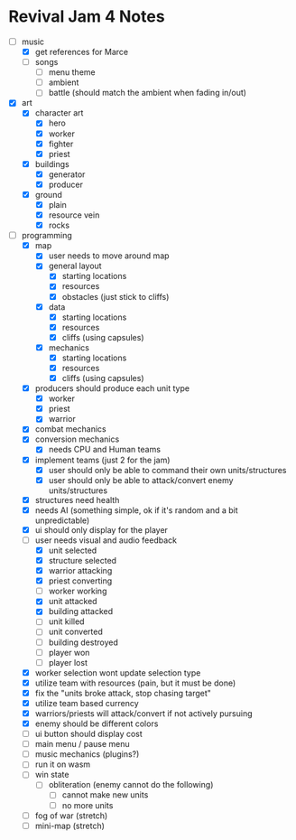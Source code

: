 # Revival Jam 4 Notes
- [ ] music
  - [x] get references for Marce
  - [ ] songs
    - [ ] menu theme
    - [ ] ambient
    - [ ] battle (should match the ambient when fading in/out)
- [x] art
  - [x] character art
    - [x] hero
    - [x] worker
    - [x] fighter
    - [x] priest
  - [x] buildings
    - [x] generator
    - [x] producer
  - [x] ground
    - [x] plain
    - [x] resource vein
    - [x] rocks
- [ ] programming 
  - [x] map
    -[x] user needs to move around map
    - [x] general layout
      - [x] starting locations
      - [x] resources
      - [x] obstacles (just stick to cliffs)
    - [x] data
      - [x] starting locations
      - [x] resources
      - [x] cliffs (using capsules)
    - [x] mechanics
      - [x] starting locations
      - [x] resources
      - [x] cliffs (using capsules)
  - [x] producers should produce each unit type
    - [x] worker
    - [x] priest
    - [x] warrior 
  - [x] combat mechanics
  - [x] conversion mechanics
    - [x] needs CPU and Human teams
  - [x] implement teams (just 2 for the jam)
    - [x] user should only be able to command their own units/structures
    - [x] user should only be able to attack/convert enemy units/structures
  - [x] structures need health
  - [x] needs AI (something simple, ok if it's random and a bit unpredictable)
  - [x] ui should only display for the player
  - [ ] user needs visual and audio feedback
    - [x] unit selected
    - [x] structure selected
    - [x] warrior attacking
    - [x] priest converting
    - [ ] worker working
    - [x] unit attacked
    - [x] building attacked
    - [ ] unit killed
    - [ ] unit converted
    - [ ] building destroyed
    - [ ] player won
    - [ ] player lost
  - [x] worker selection wont update selection type
  - [x] utilize team with resources (pain, but it must be done)
  - [x] fix the "units broke attack, stop chasing target"
  - [x] utilize team based currency
  - [x] warriors/priests will attack/convert if not actively pursuing
  - [x] enemy should be different colors
  - [ ] ui button should display cost
  - [ ] main menu / pause menu
  - [ ] music mechanics (plugins?)
  - [ ] run it on wasm
  - [ ] win state
    - [ ] obliteration (enemy cannot do the following)
      - [ ] cannot make new units
      - [ ] no more units
  - [ ] fog of war (stretch)
  - [ ] mini-map (stretch)